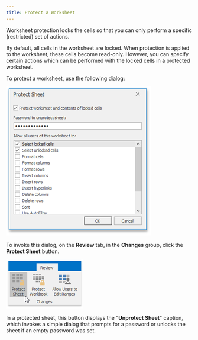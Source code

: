 ```yaml
---
title: Protect a Worksheet
---
```

Worksheet protection locks the cells so that you can only perform a specific (restricted) set of actions.

By default, all cells in the worksheet are locked. When protection is applied to the worksheet, these cells become read-only. However, you can specify certain actions which can be performed with the locked cells in a protected worksheet.

To protect a worksheet, use the following dialog:

![Protect_Sheet](../../../images/Img23282.png)

To invoke this dialog, on the **Review** tab, in the **Changes** group, click the **Protect Sheet** button.

![Spreadsheet_Review_ProtectSheet](../../../images/Img121537.png)

In a protected sheet, this button displays the "**Unprotect Sheet**" caption, which invokes a simple dialog that prompts for a password or unlocks the sheet if an empty password was set.